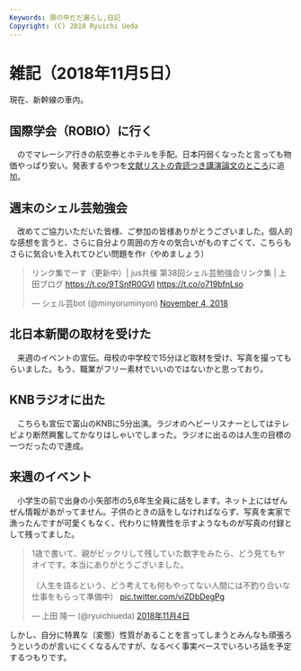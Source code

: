 ```yaml
---
Keywords: 頭の中だだ漏らし,日記
Copyright: (C) 2018 Ryuichi Ueda
---
```


# 雑記（2018年11月5日）

現在、新幹線の車内。

## 国際学会（ROBIO）に行く

　のでマレーシア行きの航空券とホテルを手配。日本円弱くなったと言っても物価やっぱり安い。発表するやつを[文献リストの査読つき講演論文のところ](/?page=06033#proceedings)に追加。

## 週末のシェル芸勉強会

　改めてご協力いただいた皆様、ご参加の皆様ありがとうございました。個人的な感想を言うと、さらに自分より周囲の方々の気合いがものすごくて、こちらもさらに気合いを入れてひどい問題を作r（やめましょう）

<blockquote class="twitter-tweet" data-partner="tweetdeck"><p lang="ja" dir="ltr">リンク集でーす（更新中）| jus共催 第38回シェル芸勉強会リンク集 | 上田ブログ <a href="https://t.co/9TSnfR0GVl">https://t.co/9TSnfR0GVl</a> <a href="https://t.co/o719bfnLso">https://t.co/o719bfnLso</a></p>&mdash; シェル芸bot (@minyoruminyon) <a href="https://twitter.com/minyoruminyon/status/1058973684315041792?ref_src=twsrc%5Etfw">November 4, 2018</a></blockquote>
<script async src="https://platform.twitter.com/widgets.js" charset="utf-8"></script>

## 北日本新聞の取材を受けた

　来週のイベントの宣伝。母校の中学校で15分ほど取材を受け、写真を撮ってもらいました。もう、職業がフリー素材でいいのではないかと思っており。

## KNBラジオに出た

　こちらも宣伝で富山のKNBに5分出演。ラジオのヘビーリスナーとしてはテレビより断然興奮してかなりはしゃいでしまった。ラジオに出るのは人生の目標の一つだったので達成。

## 来週のイベント

　小学生の前で出身の小矢部市の5,6年生全員に話をします。ネット上にはぜんぜん情報があがってません。子供のときの話をしなければならず、写真を実家で漁ったんですが可愛くもなく、代わりに特異性を示すようなものが写真の付録として残ってました。

<blockquote class="twitter-tweet" data-lang="ja"><p lang="ja" dir="ltr">1歳で書いて、親がビックリして残していた数字をみたら、どう見てもヤオイです。本当にありがとうございました。<br><br>（人生を語るという、どう考えても何もやってない人間には不釣り合いな仕事をもらって準備中） <a href="https://t.co/viZDbDegPg">pic.twitter.com/viZDbDegPg</a></p>&mdash; 上田 隆一 (@ryuichiueda) <a href="https://twitter.com/ryuichiueda/status/1058940162686640128?ref_src=twsrc%5Etfw">2018年11月4日</a></blockquote>
<script async src="https://platform.twitter.com/widgets.js" charset="utf-8"></script>


しかし、自分に特異な（変態）性質があることを言ってしまうとみんなも頑張ろうというのが言いにくくなるんですが、なるべく事実ベースでいろいろ話を予定するつもりです。
